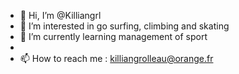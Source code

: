 - 👋 Hi, I’m @Killiangrl
- 👀 I’m interested in go surfing, climbing and skating
- 🌱 I’m currently learning management of sport
- 
- 📫 How to reach me : killiangrolleau@orange.fr

<!---
Killiangrl/Killiangrl is a ✨ special ✨ repository because its `README.md` (this file) appears on your GitHub profile.
You can click the Preview link to take a look at your changes.
--->
